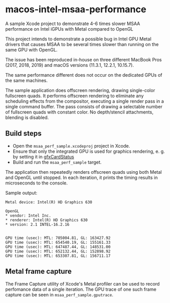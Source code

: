 # macos-intel-msaa-performance
A sample Xcode project to demonstrate 4-6 times slower MSAA performance on Intel iGPUs with Metal compared to OpenGL

This project intends to demonstrate a possible bug in Intel GPU Metal drivers that causes MSAA to be several times slower than running on the same GPU with OpenGL.

The issue has been reproduced in-house on three different MacBook Pros (2017, 2018, 2019) and macOS versions (11.3.1, 12.2.1, 10.15.7).

The same performance different does not occur on the dedicated GPUs of the same machines.

The sample application does offscreen rendering, drawing single-color fullscreen quads.
It performs offscreen rendering to eliminate any scheduling effects from the compositor, executing a single render pass in a single command buffer.
The pass consists of drawing a selectable number of fullscreen quads with constant color.
No depth/stencil attachments, blending is disabled.

## Build steps
- Open the `msaa_perf_sample.xcodeproj` project in Xcode.
- Ensure that only the integrated GPU is used for graphics rendering, e. g. by setting it in [gfxCardStatus](https://gfx.io/)
- Build and run the `msaa_perf_sample` target.

The application then repeatedly renders offscreen quads using both Metal and OpenGL until stopped. In each iteration, it prints the timing results in microseconds to the console.

Sample output:
```
Metal device: Intel(R) HD Graphics 630 

OpenGL
* vendor: Intel Inc.
* renderer: Intel(R) HD Graphics 630
* version: 2.1 INTEL-16.2.16


GPU time (usec): MTL: 705004.81, GL: 163427.92
GPU time (usec): MTL: 654540.19, GL: 155161.33
GPU time (usec): MTL: 647487.44, GL: 148531.00
GPU time (usec): MTL: 652132.44, GL: 152898.92
GPU time (usec): MTL: 653307.81, GL: 156711.17
```

## Metal frame capture
The Frame Capture utility of Xcode's Metal profiler can be used to record perfomance data of a single iteration.
The GPU trace of one such frame capture can be seen in `msaa_perf_sample.gputrace`.
